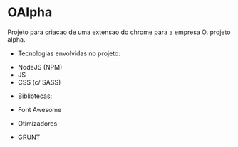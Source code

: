 # OAlpha

Projeto para criacao de uma extensao do chrome para a empresa O. projeto alpha.

- Tecnologias envolvidas no projeto:

* NodeJS (NPM)
* JS
* CSS (c/ SASS)

 - Bibliotecas:

 * Font Awesome

- Otimizadores

* GRUNT 
